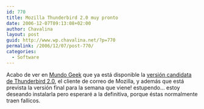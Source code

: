 ```yaml
---
id: 770
title: Mozilla Thunderbird 2.0 muy pronto
date: 2006-12-07T09:13:08+02:00
author: Chavalina
layout: post
guid: http://www.wp.chavalina.net/?p=770
permalink: /2006/12/07/post-770/
categories:
  - Software
---
```

Acabo de ver en <a href="http://mundogeek.net/archivos/2006/12/07/firefox-2001-rc1-y-thunderbird-20-beta-rc1/" target="_blank">Mundo Geek</a> que ya está disponible la <a href="http://ftp.mozilla.org/pub/mozilla.org/thunderbird/nightly/2.0b1-candidates/rc1/" target="_blank">versi&oacute;n candidata de Thunderbird 2.0</a>, el cliente de correo de Mozilla, y además que está prevista la versi&oacute;n final para la semana que viene! estupendo… estoy deseando instalarla pero esperaré a la definitiva, porque éstas normalmente traen fallicos.